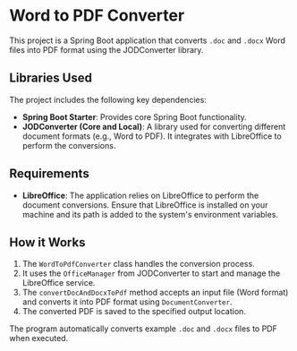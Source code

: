 # Word to PDF Converter

This project is a Spring Boot application that converts `.doc` and `.docx` Word files into PDF format using the JODConverter library.

## Libraries Used

The project includes the following key dependencies:

- **Spring Boot Starter**: Provides core Spring Boot functionality.
- **JODConverter (Core and Local)**: A library used for converting different document formats (e.g., Word to PDF). It integrates with LibreOffice to perform the conversions.

## Requirements

- **LibreOffice**: The application relies on LibreOffice to perform the document conversions. Ensure that LibreOffice is installed on your machine and its path is added to the system's environment variables.

## How it Works

1. The `WordToPdfConverter` class handles the conversion process.
2. It uses the `OfficeManager` from JODConverter to start and manage the LibreOffice service.
3. The `convertDocAndDocxToPdf` method accepts an input file (Word format) and converts it into PDF format using `DocumentConverter`.
4. The converted PDF is saved to the specified output location.

The program automatically converts example `.doc` and `.docx` files to PDF when executed.
